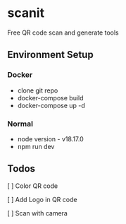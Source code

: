 # scanit
Free QR code scan and generate tools  

## Environment Setup
### Docker
* clone git repo
* docker-compose build
* docker-compose up -d
### Normal
* node version - v18.17.0
* npm run dev
## Todos
[ ] Color QR code

[ ] Add Logo in QR code

[ ] Scan with camera
